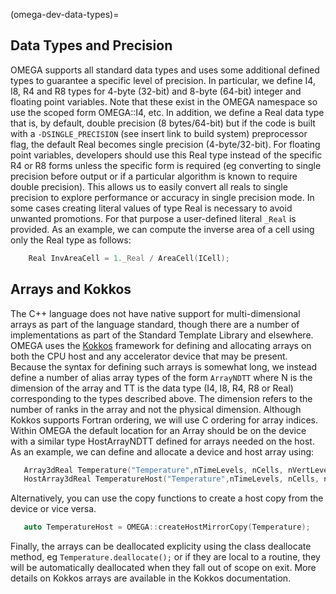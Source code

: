 (omega-dev-data-types)=

## Data Types and Precision

OMEGA supports all standard data types and uses some additional defined
types to guarantee a specific level of precision. In particular, we
define I4, I8, R4 and R8 types for 4-byte (32-bit) and 8-byte (64-bit)
integer and floating point variables. Note that these exist in the
OMEGA namespace so use the scoped form OMEGA::I4, etc.
In addition, we define a Real data type that is, by default,
double precision (8 bytes/64-bit) but if the code is built with a
`-DSINGLE_PRECISION` (see insert link to build system) preprocessor flag,
the default Real becomes single precision (4-byte/32-bit). For floating
point variables, developers should use this Real type instead of the
specific R4 or R8 forms unless the specific form is required
(eg converting to single precision before output or if a particular
algorithm is known to require double precision). This allows us to
easily convert all reals to single precision to explore performance or
accuracy in single precision mode. In some cases creating literal values
of type Real is necessary to avoid unwanted promotions. For that purpose
a user-defined literal `_Real` is provided. As an example, we can compute
the inverse area of a cell using only the Real type as follows:
```c++
    Real InvAreaCell = 1._Real / AreaCell(ICell);
```

## Arrays and Kokkos

The C++ language does not have native support for multi-dimensional
arrays as part of the language standard, though there are a number
of implementations as part of the Standard Template Library and
elsewhere. OMEGA uses the [Kokkos](https://github.com/kokkos)
framework for defining and allocating arrays on both the CPU host and
any accelerator device that may be present. Because the syntax for
defining such arrays is somewhat long, we instead define a number of
alias array types of the form `ArrayNDTT` where N is the dimension of
the array and TT is the data type (I4, I8, R4, R8 or Real) corresponding
to the types described above. The dimension refers to the number of
ranks in the array and not the physical dimension. Although Kokkos
supports Fortran ordering, we will use C ordering for array indices.
Within OMEGA the default location for an Array should be on the device
with a similar type HostArrayNDTT defined for arrays needed on the host.
As an example, we can define and allocate a device and host array using:
```c++
   Array3dReal Temperature("Temperature",nTimeLevels, nCells, nVertLevels);
   HostArray3dReal TemperatureHost("Temperature",nTimeLevels, nCells, nVertLevels);
```
Alternatively, you can use the copy functions to create a host copy
from the device or vice versa.
```c++
   auto TemperatureHost = OMEGA::createHostMirrorCopy(Temperature);
```
Finally, the arrays can be deallocated explicity using the class
deallocate method, eg `Temperature.deallocate();` or if they are local
to a routine, they will be automatically deallocated when they fall out
of scope on exit. More details on Kokkos arrays are available in the Kokkos
documentation.
